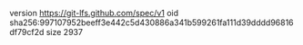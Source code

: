 version https://git-lfs.github.com/spec/v1
oid sha256:997107952beeff3e442c5d430886a341b599261fa111d39dddd96816df79cf2d
size 2937
